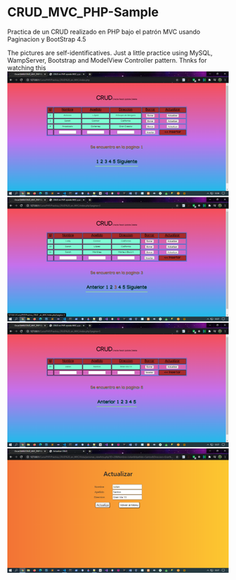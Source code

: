 # CRUD_MVC_PHP-Sample
Practica de un CRUD realizado en PHP bajo el patrón MVC usando Paginacion y BootStrap 4.5

The pictures are self-identificatives. Just a little practice using MySQL, WampServer, Bootstrap and ModelView Controller pattern.
Thnks for watching this
![alt text](VistaHTMLPagina1.png?raw=true)
![alt text](VistaHTMLPagina3.png?raw=true)
![alt text](VistaHTMLPagina5.png?raw=true)
![alt text](VistaHTMLActualizar.png?raw=true)
